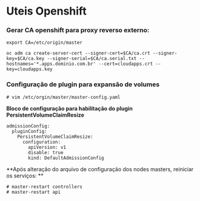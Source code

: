 # Uteis Openshift

### Gerar CA openshift para proxy reverso externo:

    export CA=/etc/origin/master

    oc adm ca create-server-cert --signer-cert=$CA/ca.crt --signer-key=$CA/ca.key --signer-serial=$CA/ca.serial.txt --hostnames='*.apps.dominio.com.br' --cert=cloudapps.crt --key=cloudapps.key

### Configuração de plugin para expansão de volumes

    # vim /etc/orgin/master/master-config.yaml

**Bloco de configuração para habilitação do plugin PersistentVolumeClaimResize**

    admissionConfig:                                                                                                        
      pluginConfig:                                                                                                         
        PersistentVolumeClaimResize:                                                                                        
          configuration:                                                                                                    
            apiVersion: v1                                                                                                  
            disable: true                                                                                                   
            kind: DefaultAdmissionConfig

**Após alteração do arquivo de configuração dos nodes masters, reiniciar os serviços: **

    # master-restart controllers
    # master-restart api
